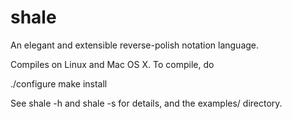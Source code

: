 # shale
An elegant and extensible reverse-polish notation language.

Compiles on Linux and Mac OS X. To compile, do

  ./configure
  make install

See shale -h and shale -s for details, and the examples/ directory.

